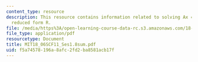 ```yaml
---
content_type: resource
description: This resource contains information related to solving Ax = b and row
  reduced form R.
file: /media/https%3A/open-learning-course-data-rc.s3.amazonaws.com/18-06sc-linear-algebra-fall-2011/f5a74578196a8afc2fd2ba8581acb17f_MIT18_06SCF11_Ses1.8sum.pdf
file_type: application/pdf
resourcetype: Document
title: MIT18_06SCF11_Ses1.8sum.pdf
uid: f5a74578-196a-8afc-2fd2-ba8581acb17f
---
```

